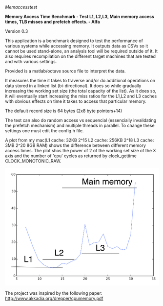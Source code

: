 *Memaccesstest*

**Memory Access Time Benchmark - Test L1, L2,L3, Main memory access times, TLB misses and prefetch effects. - Alfa** 

Version 0.3

This application is a benchmark designed to test the performance of various systems while accessing memory. It outputs data as CSVs so it cannot be used stand-alone, an analysis tool will be required outside of it. It also requires recompilation on the different target machines that are tested and with various settings. 

Provided is a matlab/octave source file to interpret the data. 

It measures the time it takes to traverse and/or do additional operations on data stored in a linked list (bi-directional). It does so while gradually increasing the working set size (the total capacity of the list). As it does so, it will eventually start increasing the miss ratios for the L1,L2 and L3 caches with obvious effects on time it takes to access that particular memory. 

The default record size is 64 bytes (2x8 byte pointers+14)

The test can also do random access vs sequencial (essencially invalidating the prefetch mechanism) and multiple threads in parallel. To change these settings one must edit the config.h file. 
 
A plot from my mac(L1 cache: 32KB 2^15 L2 cache: 256KB 2^18 L3 cache: 3MB 2^20 8GB RAM) shows the difference between different memory access times. The plot shos the power of 2 of the working set size of the X axis and the number of 'cpu' cycles as returned by clock_gettime CLOCK_MONOTONIC_RAW.

![Alt text](/img/memaccesstest.png?raw=true "memaccesstest plot")

The project was inspired by the following paper: http://www.akkadia.org/drepper/cpumemory.pdf


